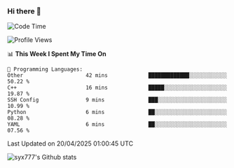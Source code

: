 ### Hi there 👋

<!--
**syx777/syx777** is a ✨ _special_ ✨ repository because its `README.md` (this file) appears on your GitHub profile.

Here are some ideas to get you started:

- 🔭 I’m currently working on ...
- 🌱 I’m currently learning ...
- 👯 I’m looking to collaborate on ...
- 🤔 I’m looking for help with ...
- 💬 Ask me about ...
- 📫 How to reach me: ...
- 😄 Pronouns: ...
- ⚡ Fun fact: ...
-->
<!--START_SECTION:waka-->
![Code Time](http://img.shields.io/badge/Code%20Time-336%20hrs%2022%20mins-blue)

![Profile Views](http://img.shields.io/badge/Profile%20Views-0-blue)

📊 **This Week I Spent My Time On** 

```text
💬 Programming Languages: 
Other                    42 mins             █████████████░░░░░░░░░░░░   50.22 % 
C++                      16 mins             █████░░░░░░░░░░░░░░░░░░░░   19.87 % 
SSH Config               9 mins              ███░░░░░░░░░░░░░░░░░░░░░░   10.99 % 
Python                   6 mins              ██░░░░░░░░░░░░░░░░░░░░░░░   08.28 % 
YAML                     6 mins              ██░░░░░░░░░░░░░░░░░░░░░░░   07.56 % 
```


 Last Updated on 20/04/2025 01:00:45 UTC
<!--END_SECTION:waka-->

![syx777's Github stats](https://github-readme-stats-syx777.vercel.app/api?username=syx777&show_icons=true&count_private=true)
